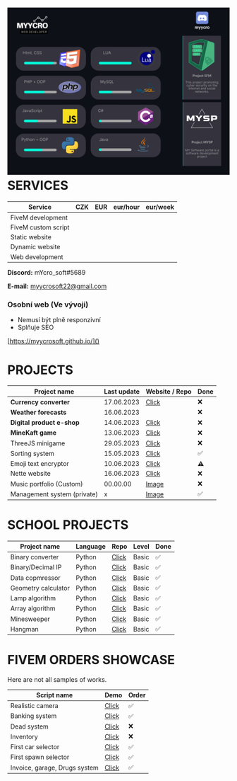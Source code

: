 # ![1704196683454](image/README/1704196683454.png)SERVICES

| Service             | CZK | EUR | eur/hour | eur/week |
| ------------------- | --- | --- | -------- | -------- |
| FiveM development   |     |     |          |          |
| FiveM custom script |     |     |          |          |
| Static website      |     |     |          |          |
| Dynamic website     |     |     |          |          |
| Web development     |     |     |          |          |

**Discord:** mYcro_soft#5689

**E-mail:** myycrosoft22@gmail.com

### Osobní web (Ve vývoji)

* Nemusí být plně responzivní
* Splňuje SEO

[https://myycrosoft.github.io/]()

# PROJECTS

| Project name                     | Last update | Website / Repo                                                                                | Done |
| -------------------------------- | ----------- | --------------------------------------------------------------------------------------------- | ---- |
| **Currency converter**     | 17.06.2023  | [Click](https://myycrosoft.github.io/currency_converter/)                                        | ❌   |
| **Weather forecasts**      | 16.06.2023  |                                                                                               | ❌   |
| **Digital product e-shop** | 14.06.2023  | [Click](https://github.com/mYYcroSoft/Digital_products_eshop_and_encryptor "Demo")                  | ❌   |
| **MineKaft game**          | 13.06.2023  | [Click](https://github.com/mYYcroSoft/python_repository/tree/main/MajnKampf_game)                | ❌   |
| ThreeJS minigame                 | 29.05.2023  | [Click](https://github.com/mYYcroSoft/three.js_projects)                                         | ❌   |
| Sorting system                   | 15.05.2023  | [Click](https://github.com/mYYcroSoft/python_repository/tree/main/sorting_system)                | ✅   |
| Emoji text encryptor             | 10.06.2023  | [Click](https://github.com/mYYcroSoft/python_repository/blob/main/text_encryptor/index.py)       | ⚠   |
| Nette website                    | 16.06.2023  | [Click](https://github.com/mYYcroSoft/nette-fw)                                                  | ❌   |
| Music portfolio (Custom)         | 00.00.00    | [Image](https://cdn.discordapp.com/attachments/946490839343964211/1145084766316666990/image.png) | ❌   |
| Management system (private)      | x           | [Image](https://github.com/mYYcroSoft/mYYcroSoft/blob/main/image/README/brave_shWWEcTaZa.png)    | ✅   |

# SCHOOL PROJECTS

| Project name        | Language | Repo                                                                                  | Level | Done |
| ------------------- | -------- | ------------------------------------------------------------------------------------- | ----- | ---- |
| Binary converter    | Python   | [Click](https://github.com/mYYcroSoft/Python-NumberToBinary)                             | Basic | ✅   |
| Binary/Decimal IP   | Python   | [Click](https://github.com/mYYcroSoft/Python_IP_Binary-Decimal)                          | Basic | ✅   |
| Data copmressor     | Python   | [Click](https://github.com/mYYcroSoft/py_data_compression)                               | Basic | ✅   |
| Geometry calculator | Python   | [Click](https://github.com/mYYcroSoft/py_Geometry_calc)                                  | Basic | ✅   |
| Lamp algorithm      | Python   | [Click](https://github.com/mYYcroSoft/python-lampy)                                      | Basic | ✅   |
| Array algorithm     | Python   | [Click](https://github.com/mYYcroSoft/python_repository/tree/main/array_simple_while)    | Basic | ✅   |
| Minesweeper         | Python   | [Click](https://github.com/mYYcroSoft/python_repository/tree/main/minesweeper)           | Basic | ✅   |
| Hangman             | Python   | [Click](https://github.com/mYYcroSoft/python_repository/tree/main/selftmurder_word_game) | Basic | ✅   |

# FIVEM ORDERS SHOWCASE

Here are not all samples of works.

| Script name                   | Demo                                                                                                                                          | Order |
| ----------------------------- | --------------------------------------------------------------------------------------------------------------------------------------------- | ----- |
| Realistic camera              | [Click](https://www.youtube.com/watch?v=QqtS0aRFJ8E)                                                                                             | ✅    |
| Banking system                | [Click](https://streamable.com/24c490)                                                                                                           | ✅    |
| Dead system                   | [Click](https://cdn.discordapp.com/attachments/785524530306875392/995742127201976332/fc_deadscreen-demo.mp4)                                     | ❌    |
| Inventory                     | [Click](https://cdn.discordapp.com/attachments/785524530306875392/899292200142274600/unknown-10.png)                                             | ❌    |
| First car selector            | [Click](https://cdn.discordapp.com/attachments/1092525759970676836/1100709372440608788/FiveM_by_Cfx.re_-_FC-LUA_-_Dev_1_2023-04-26_11-03-08.mp4) | ✅    |
| First spawn selector          | [Click](https://cdn.discordapp.com/attachments/1118959915613036604/1129006335984406618/FiveM_by_Cfx.re_-_FC-LUA_-_Dev_1_2023-07-13_13-07-42.mp4) | ✅    |
| Invoice, garage, Drugs system | [Click](https://www.youtube.com/watch?v=yb6xRxWLTzo)                                                                                             | ✅    |
